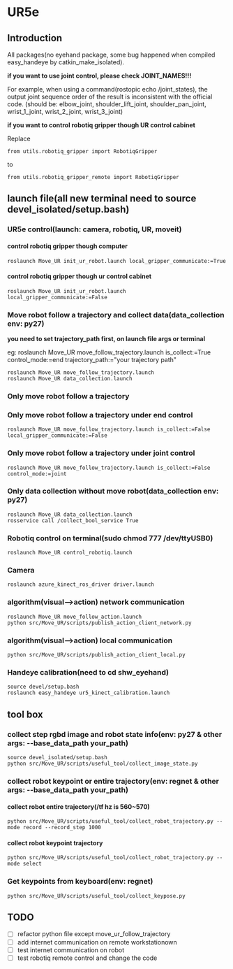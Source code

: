 # UR5e

## Introduction

All packages(no eyehand package, some bug happened when compiled easy_handeye by catkin_make_isolated).

**if you want to use joint control, please check JOINT_NAMES!!!**

For example, when using a command(rostopic echo /joint_states), the output joint sequence order of the result is inconsistent with the official code.
(should be: elbow_joint, shoulder_lift_joint, shoulder_pan_joint, wrist_1_joint, wrist_2_joint, wrist_3_joint)

**if you want to control robotiq gripper though UR control cabinet**

Replace 
```
from utils.robotiq_gripper import RobotiqGripper 
```
to 
```
from utils.robotiq_gripper_remote import RobotiqGripper
```
## launch file(all new terminal need to source devel_isolated/setup.bash)

### UR5e control(launch: camera, robotiq, UR, moveit)
#### control robotiq gripper though computer

```
roslaunch Move_UR init_ur_robot.launch local_gripper_communicate:=True
```

#### control robotiq gripper though ur control cabinet

```
roslaunch Move_UR init_ur_robot.launch local_gripper_communicate:=False
```

### Move robot follow a trajectory and collect data(data_collection env: py27)

**you need to set trajectory_path first, on launch file args or terminal**

eg: roslaunch Move_UR move_follow_trajectory.launch is_collect:=True control_mode:=end trajectory_path:="your trajectory path"

```
roslaunch Move_UR move_follow_trajectory.launch
roslaunch Move_UR data_collection.launch
```

### Only move robot follow a trajectory

### Only move robot follow a trajectory under end control

```
roslaunch Move_UR move_follow_trajectory.launch is_collect:=False local_gripper_communicate:=False
```

### Only move robot follow a trajectory under joint control

```
roslaunch Move_UR move_follow_trajectory.launch is_collect:=False control_mode:=joint
```

### Only data collection without move robot(data_collection env: py27)

```
roslaunch Move_UR data_collection.launch
rosservice call /collect_bool_service True
```

### Robotiq control on terminal(sudo chmod 777 /dev/ttyUSB0)

```
roslaunch Move_UR control_robotiq.launch
```

### Camera

```
roslaunch azure_kinect_ros_driver driver.launch
```

### algorithm(visual-->action) network communication

```
roslaunch Move_UR move_follow_action.launch
python src/Move_UR/scripts/publish_action_client_network.py
```

### algorithm(visual-->action) local communication

```
python src/Move_UR/scripts/publish_action_client_local.py
```

### Handeye calibration(need to cd shw_eyehand)

```
source devel/setup.bash
roslaunch easy_handeye ur5_kinect_calibration.launch
```

## tool box

### collect step rgbd image and robot state info(env: py27 & other args: --base_data_path your_path)

```
source devel_isolated/setup.bash
python src/Move_UR/scripts/useful_tool/collect_image_state.py
```

### collect robot keypoint or entire trajectory(env: regnet & other args: --base_data_path your_path)

#### collect robot entire trajectory(/tf hz is 560~570)

```
python src/Move_UR/scripts/useful_tool/collect_robot_trajectory.py --mode record --record_step 1000
```

#### collect robot keypoint trajectory

```
python src/Move_UR/scripts/useful_tool/collect_robot_trajectory.py --mode select
```

### Get keypoints from keyboard(env: regnet)

```
python src/Move_UR/scripts/useful_tool/collect_keypose.py
```

## TODO

* [ ]  refactor python file except move_ur_follow_trajectory
* [ ]  add internet communication on  remote workstationown
* [ ]  test internet communication on  robot
* [ ]  test robotiq remote control and change the code
